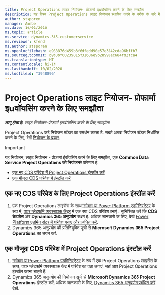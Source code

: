 ```yaml
---
title: Project Operations लाइट नियोजन- प्रोफार्मा इuवॉयसिंग करने के लिए समझौता
description: यह विषय Project Operations लाइट नियोजन स्थापित करने के तरीके के बारे में जानकारी प्रदान करता है - प्रोफार्मा इuवॉयसिंग करने के लिए समझौता.
author: stsporen
manager: Annbe
ms.date: 10/02/2020
ms.topic: article
ms.service: dynamics-365-customerservice
ms.reviewer: kfend
ms.author: stsporen
ms.openlocfilehash: e938876d459b3f6dfedd90e57e3042cda96bffb7
ms.sourcegitcommit: b9d8bf00239815f31686e9b28998ac684fd2fca4
ms.translationtype: HT
ms.contentlocale: hi-IN
ms.lasthandoff: 10/02/2020
ms.locfileid: "3948896"
---
```

# <a name="deploy-project-operations-lite-deployment--deal-to-proforma-invoicing"></a>Project Operations लाइट नियोजन- प्रोफार्मा इuवॉयसिंग करने के लिए समझौता

_**लागू होता है:** लाइट नियोजन-प्रोफार्मा इनवॉयसिंग करने के लिए समझौता_

Project Operations कई नियोजन मॉडल का समर्थन करता है. सबसे अच्छा नियोजन मॉडल निर्धारित करने के लिए, देखें [नियोजन के प्रकार](determine-deployment-type.md).


> [!IMPORTANT]
> यह नियोजन, लाइट नियोजन - प्रोफार्मा इंवॉयसिंग करने के लिए समझौता, एक **Common Data Service Project Operations की नियोजन**में परिणाम है.

- [एक नए CDS परिवेश में Project Operations इंस्टॉल करें](#new)
- [एक मौजूदा CDS परिवेश में इंस्टॉल करें](#existing)



## <a name="install-project-operations-to-a-new-cds-environment"></a><a name="new"></a>एक नए CDS परिवेश के लिए Project Operations इंस्टॉल करें

1. एक Project Operations लाइसेंस के साथ [ग्लोबल या Power Platform एडमिनिस्ट्रेटर](https://docs.microsoft.com/power-platform/admin/global-service-administrators-can-administer-without-license) के रूप में, [पावर प्लेटफॉर्म व्यवस्थापक केंद्रर](https://admin.powerplatform.com) में एक नया CDS परिवेश बनाएं . सुनिश्चित करें कि **CDS डेटाबेस** और **Dynamics 365 अनुप्रयोग** सक्षम हैं. अधिक जानकारी के लिए, देखें [Power Platform एडमिन सेंटर में परिवेश बनाएं और प्रबंधित करें](https://docs.microsoft.com/power-platform/admin/create-environment#create-an-environment-in-the-power-platform-admin-center).
2. Dynamics 365 अनुप्रयोग की प्रतिनियुक्ति सूची से **Microsoft Dynamics 365 Project Operations** का चयन करें.


## <a name="install-project-operations-to-an-existing-cds-environment"></a><a name="existing"></a>एक मौजूदा CDS परिवेश में Project Operations इंस्टॉल करें

1. [ग्लोबल या Power Platform एडमिनिस्ट्रेटर](https://docs.microsoft.com/power-platform/admin/global-service-administrators-can-administer-without-license) के रूप में एक Project Operations लाइसेंस के साथ, [पावर प्लेटफॉर्म व्यवस्थापक केंद्र](https://admin.powerplatform.com) में परिवेश का पता लगाएं, जहां आप Project Operations इंस्टॉल करना चाहते हैं.
2. Dynamics 365 अनुप्रयोग की नियोजन सूची से **Microsoft Dynamics 365 Project Operations** इंस्टॉल करें. अधिक जानकारी के लिए, [Dynamics 365 अनुप्रयोग प्रबंधित करें](https://docs.microsoft.com/power-platform/admin/manage-apps) देखें.


